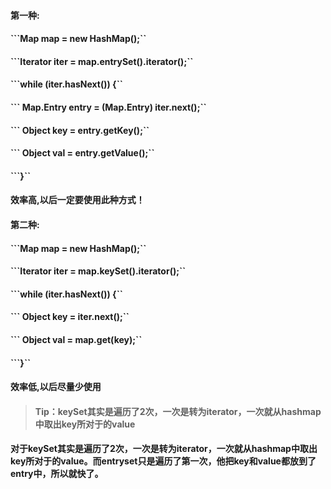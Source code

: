 #### 第一种:

#### ```Map map = new HashMap();``

#### ```Iterator iter = map.entrySet().iterator();``

#### ```while (iter.hasNext()) {``

#### ```    Map.Entry entry = (Map.Entry) iter.next();``

#### ```    Object key = entry.getKey();``

#### ```    Object val = entry.getValue();``

#### ```}``

#### 效率高,以后一定要使用此种方式！

#### 第二种:

#### ```Map map = new HashMap();``

#### ```Iterator iter = map.keySet().iterator();``

#### ```while (iter.hasNext()) {``

#### ```    Object key = iter.next();``

#### ```    Object val = map.get(key);``

#### ```}``

#### 效率低,以后尽量少使用

> #### Tip：keySet其实是遍历了2次，一次是转为iterator，一次就从hashmap中取出key所对于的value

#### 

#### 对于keySet其实是遍历了2次，一次是转为iterator，一次就从hashmap中取出key所对于的value。而entryset只是遍历了第一次，他把key和value都放到了entry中，所以就快了。



